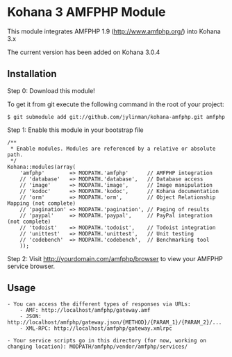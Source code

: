 # Kohana 3 AMFPHP Module

This module integrates AMFPHP 1.9 (http://www.amfphp.org/) into Kohana 3.x

The current version has been added on Kohana 3.0.4

## Installation

Step 0: Download this module!

To get it from git execute the following command in the root of your project:

	$ git submodule add git://github.com/jylinman/kohana-amfphp.git amfphp

Step 1: Enable this module in your bootstrap file

	/**
	 * Enable modules. Modules are referenced by a relative or absolute path.
	 */
	Kohana::modules(array(
		'amfphp'		=> MODPATH.'amfphp'	 	 // AMFPHP integration
		// 'database'   => MODPATH.'database',   // Database access
		// 'image'      => MODPATH.'image',      // Image manipulation
		// 'kodoc'      => MODPATH.'kodoc',      // Kohana documentation
		// 'orm'        => MODPATH.'orm',        // Object Relationship Mapping (not complete)
		// 'pagination' => MODPATH.'pagination', // Paging of results
		// 'paypal'     => MODPATH.'paypal',     // PayPal integration (not complete)
		// 'todoist'    => MODPATH.'todoist',    // Todoist integration
		// 'unittest'   => MODPATH.'unittest',   // Unit testing
		// 'codebench'  => MODPATH.'codebench',  // Benchmarking tool
		));

Step 2: Visit http://yourdomain.com/amfphp/browser to view your AMFPHP service browser. 

## Usage

	- You can access the different types of responses via URLs:
		- AMF: http://localhost/amfphp/gateway.amf
		- JSON: http://localhost/amfphp/gateway.json/{METHOD}/{PARAM_1}/{PARAM_2}/...
		- XML-RPC: http://localhost/amfphp/gateway.xmlrpc
		
	- Your service scripts go in this directory (for now, working on changing location): MODPATH/amfphp/vendor/amfphp/services/